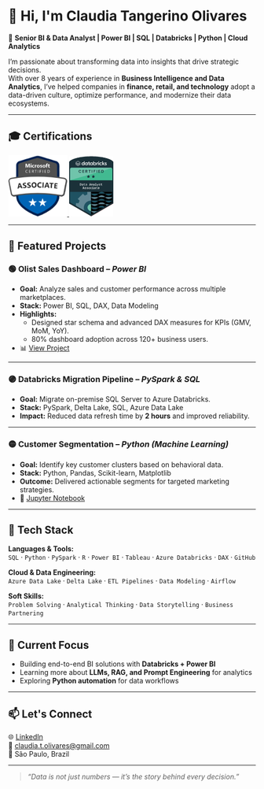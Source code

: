 # 👋 Hi, I'm Claudia Tangerino Olivares  

🎯 **Senior BI & Data Analyst | Power BI | SQL | Databricks | Python | Cloud Analytics**

I’m passionate about transforming data into insights that drive strategic decisions.  
With over 8 years of experience in **Business Intelligence and Data Analytics**, I’ve helped companies in **finance, retail, and technology** adopt a data-driven culture, optimize performance, and modernize their data ecosystems.

---

## 🎓 Certifications  

<p align="left">
  <a href="https://learn.microsoft.com/en-us/users/claudiatangerinoolivares-7995/credentials/a7568d3d04a347d7?ref=https%3A%2F%2Fwww.linkedin.com%2F">
    <img src="badge_PowerBI.png" alt="Power BI Data Analyst" width="120" />
  </a>
  <a href="https://credentials.databricks.com/65f61108-ec56-47c8-b40d-9ffa5b791e5d#acc.rjOg0XRT">
    <img src="badge_Databricks.png" alt="Databricks Certified Data Analyst" width="90" />
  </a>
</p>




---

## 🚀 Featured Projects  

### 🟢 Olist Sales Dashboard – *Power BI*  
- **Goal:** Analyze sales and customer performance across multiple marketplaces.  
- **Stack:** Power BI, SQL, DAX, Data Modeling  
- **Highlights:**  
  - Designed star schema and advanced DAX measures for KPIs (GMV, MoM, YoY).  
  - 80% dashboard adoption across 120+ business users.  
- 📊 [View Project](#)  

---

### 🟣 Databricks Migration Pipeline – *PySpark & SQL*  
- **Goal:** Migrate on-premise SQL Server to Azure Databricks.  
- **Stack:** PySpark, Delta Lake, SQL, Azure Data Lake  
- **Impact:** Reduced data refresh time by **2 hours** and improved reliability.  

---

### 🟡 Customer Segmentation – *Python (Machine Learning)*  
- **Goal:** Identify key customer clusters based on behavioral data.  
- **Stack:** Python, Pandas, Scikit-learn, Matplotlib  
- **Outcome:** Delivered actionable segments for targeted marketing strategies.  
- 📘 [Jupyter Notebook](#)  

---

## 🧰 Tech Stack  

**Languages & Tools:**  
`SQL` · `Python` · `PySpark` · `R` · `Power BI` · `Tableau` · `Azure Databricks` · `DAX` · `GitHub`  

**Cloud & Data Engineering:**  
`Azure Data Lake` · `Delta Lake` · `ETL Pipelines` · `Data Modeling` · `Airflow`  

**Soft Skills:**  
`Problem Solving` · `Analytical Thinking` · `Data Storytelling` · `Business Partnering`

---

## 🧠 Current Focus  
- Building end-to-end BI solutions with **Databricks + Power BI**  
- Learning more about **LLMs, RAG, and Prompt Engineering** for analytics  
- Exploring **Python automation** for data workflows  

---

## 📫 Let's Connect  

🌐 [LinkedIn](https://www.linkedin.com/in/claudiatangerino)  
📧 claudia.t.olivares@gmail.com  
📍 São Paulo, Brazil  

---

> *“Data is not just numbers — it’s the story behind every decision.”*
